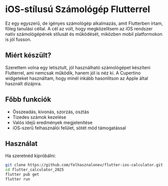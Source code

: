 # iOS-stílusú Számológép Flutterrel

Ez egy egyszerű, de igényes számológép alkalmazás, amit Flutterben írtam, főleg tanulási céllal. A cél az volt, hogy megközelítsem az iOS rendszer natív számológépének stílusát és működését, miközben mobil platformokon is jól fusson.

## Miért készült?

Szerettem volna egy letisztult, jól használható számológépet készíteni Flutterrel, ami nemcsak működik, hanem jól is néz ki. A Cupertino widgeteket használtam, hogy minél inkább hasonlítson az Apple által használt dizájnra.

## Főbb funkciók

- Összeadás, kivonás, szorzás, osztás
- Tizedes számok kezelése
- Valós idejű eredmények megjelenítése
- iOS-szerű felhasználói felület, sötét mód támogatással

## Használat

Ha szeretnéd kipróbálni:

```bash
git clone https://github.com/felhasznalonev/flutter-ios-calculator.git
cd flutter_calculator_2025
flutter pub get
flutter run
